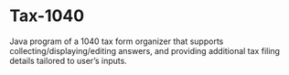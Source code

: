 # Tax-1040

Java program of a 1040 tax form organizer that supports collecting/displaying/editing answers, and providing additional tax filing details tailored to user’s inputs.
